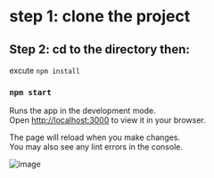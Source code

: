 # step 1: clone the project

## Step 2: cd to the directory then:

excute `npm install`
### `npm start`

Runs the app in the development mode.\
Open [http://localhost:3000](http://localhost:3000) to view it in your browser.

The page will reload when you make changes.\
You may also see any lint errors in the console.

![image](https://github.com/mucheru/todo_undo_react/assets/13763343/351dc916-7594-4dd5-82b4-a89c582902e9)
